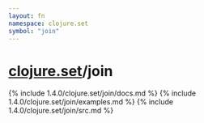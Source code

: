 ```yaml
---
layout: fn
namespace: clojure.set
symbol: "join"
---
```


# [clojure.set](../)/join

{% include 1.4.0/clojure.set/join/docs.md %}
{% include 1.4.0/clojure.set/join/examples.md %}
{% include 1.4.0/clojure.set/join/src.md %}

